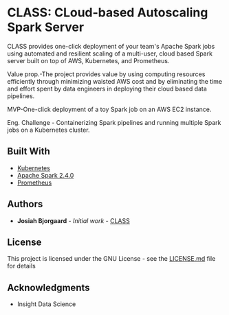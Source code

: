 # CLASS: CLoud-based Autoscaling Spark Server

CLASS provides one-click deployment of your team's Apache Spark jobs using automated and resilient scaling of a multi-user, cloud based Spark server built on top of AWS, Kubernetes, and Prometheus. 

Value prop.-The project provides value by using computing resources efficiently through minimizing waisted AWS cost and by eliminating the time and effort spent by data engineers in deploying their cloud based data pipelines.

MVP-One-click deployment of a toy Spark job on an AWS EC2 instance.

Eng. Challenge - Containerizing Spark pipelines and running multiple Spark jobs on a Kubernetes cluster.

## Built With

* [Kubernetes](https://kubernetes.io/)
* [Apache Spark 2.4.0](https://spark.apache.org/releases/spark-release-2-4-0.html)
* [Prometheus](https://prometheus.io/)

## Authors

* **Josiah Bjorgaard** - *Initial work* - [CLASS](https://github.com/josiahbjorgaard/class)

## License

This project is licensed under the GNU License - see the [LICENSE.md](LICENSE.md) file for details

## Acknowledgments

* Insight Data Science

